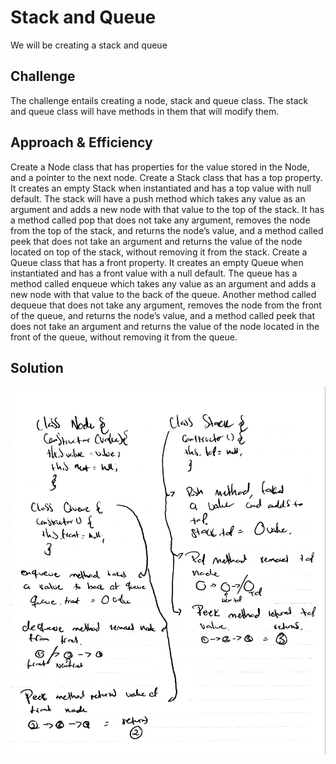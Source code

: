 # Stack and Queue
We will be creating a stack and queue
## Challenge
The challenge entails creating a node, stack and queue class. The stack and queue class will have methods in them that will modify them.
## Approach & Efficiency
Create a Node class that has properties for the value stored in the Node, and a pointer to the next node. Create a Stack class that has a top property. It creates an empty Stack when instantiated and has a top value with null default. The stack will have a push method which takes any value as an argument and adds a new node with that value to the top of the stack. It has a method called pop that does not take any argument, removes the node from the top of the stack, and returns the node’s value, and a method called peek that does not take an argument and returns the value of the node located on top of the stack, without removing it from the stack. Create a Queue class that has a front property. It creates an empty Queue when instantiated and has a front value with a null default. The queue has a method called enqueue which takes any value as an argument and adds a new node with that value to the back of the queue. Another method called dequeue that does not take any argument, removes the node from the front of the queue, and returns the node’s value, and a method called peek that does not take an argument and returns the value of the node located in the front of the queue, without removing it from the queue.
## Solution
![Whiteboard Image](../assets/stack-and-queue.jpg)
